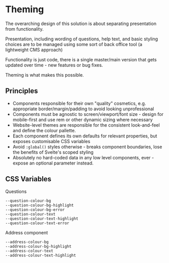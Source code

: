 # Theming

The overarching design of this solution is about separating presentation from functionality.  

Presentation, including wording of questions, help text, and basic styling choices are to be managed using some sort of back office tool (a lightweight CMS approach)  

Functionality is just code, there is a single master/main version that gets updated over time - new features or bug fixes.  

Theming is what makes this possible.

## Principles

- Components responsible for their own "quality" cosmetics, e.g. appropriate border/margin/padding to avoid looking unprofessional
- Components must be agnostic to screen/viewport/font size - design for mobile-first and use rem or other dynamic sizing where necessary
- Website-level themes are responsible for the consistent look-and-feel and define the colour pallette.
- Each component defines its own defaults for relevant properties, but exposes customisable CSS variables
- Avoid `:global()` styles otherwise - breaks component boundaries, lose the benefits of Svelte's scoped styling
- Absolutely no hard-coded data in any low level components, ever - expose an optional parameter instead.

## CSS Variables

Questions
```
--question-colour-bg
--question-colour-bg-highlight
--question-colour-bg-error
--question-colour-text
--question-colour-text-highlight
--question-colour-text-error
```

Address component
```
--address-colour-bg
--address-colour-bg-highlight
--address-colour-text
--address-colour-text-highlight
```
